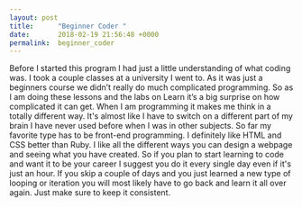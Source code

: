 ```yaml
---
layout: post
title:      "Beginner Coder "
date:       2018-02-19 21:56:48 +0000
permalink:  beginner_coder
---
```



Before I started this program I had just a little understanding of what coding was. I took a couple classes at a university I went to. As it was just a beginners course we didn’t really do much complicated programming. So as I am doing these lessons and the labs on Learn it’s a big surprise on how complicated it can get. When I am programming it makes me think in a totally different way. It's almost like I have to switch on a different part of my brain I have never used before when I was in other subjects. So far my favorite type has to be front-end programming. I definitely like HTML and CSS better than Ruby. I like all the different ways you can design a webpage and seeing what you have created. So if you plan to start learning to code and want it to be your career I suggest you do it every single day even if it's just an hour. If you skip a couple of days and you just learned a new type of looping or iteration you will most likely have to go back and learn it all over again. Just make sure to keep it consistent.

